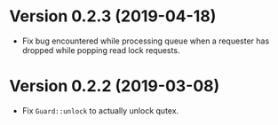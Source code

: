 Version 0.2.3 (2019-04-18)
==========================

* Fix bug encountered while processing queue when a requester has dropped
  while popping read lock requests.

Version 0.2.2 (2019-03-08)
==========================

* Fix `Guard::unlock` to actually unlock qutex.